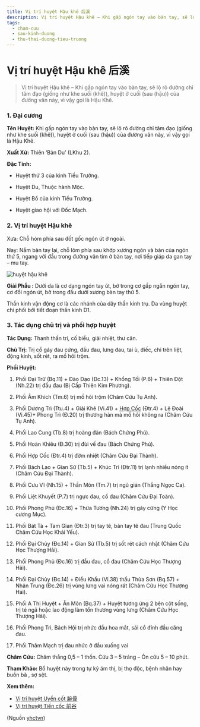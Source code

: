 ```yaml
---
title: Vị trí huyệt Hậu khê 后溪
description: Vị trí huyệt Hậu khê – Khi gấp ngón tay vào bàn tay, sẽ lộ rõ đường chỉ tâm đạo (giống như khe suối (khê)), huyệt ở cuối (sau (hậu)) của đường vân này, vì vậy gọi là Hậu Khê.
tags:
  - cham-cuu
  - sau-kinh-duong
  - thu-thai-duong-tieu-truong
---
```


# Vị trí huyệt Hậu khê 后溪 

> Vị trí huyệt Hậu khê – Khi gấp ngón tay vào bàn tay, sẽ lộ rõ đường chỉ tâm đạo (giống như khe suối (khê)), huyệt ở cuối (sau (hậu)) của đường vân này, vì vậy gọi là Hậu Khê.

### 1. Đại cương

**Tên Huyệt:** Khi gấp ngón tay vào bàn tay, sẽ lộ rõ đường chỉ tâm đạo (giống như khe suối (khê)), huyệt ở cuối (sau (hậu)) của đường vân này, vì vậy gọi là Hậu Khê.

**Xuất Xứ:** Thiên ‘Bản Du’ (LKhu 2).

**Đặc Tính:**

+ Huyệt thứ 3 của kinh Tiểu Trường.

+ Huyệt Du, Thuộc hành Mộc.

+ Huyệt Bổ của kinh Tiểu Trường.

+ Huyệt giao hội với Đốc Mạch.

### 2. Vị trí huyệt Hậu khê

Xưa: Chỗ hóm phía sau đốt gốc ngón út ở ngoài.

Nay: Nắm bàn tay lại, chỗ lõm phía sau khớp xương ngón và bàn của ngón thứ 5, ngang với đầu trong đường vân tim ở bàn tay, nơi tiếp giáp da gan tay – mu tay.

![huyệt hậu khê](/imgs/yhctvn/huyet-hau-khe-300x169.jpg)

**Giải Phẫu :** Dưới da là cơ dạng ngón tay út, bờ trong cơ gấp ngắn ngón tay, cơ đối ngón út, bờ trong đầu dưới xương bàn tay thứ 5.

Thần kinh vận động cơ là các nhánh của dây thần kinh trụ. Da vùng huyệt chi phối bởi tiết đoạn thần kinh D1.

### 3. Tác dụng chủ trị và phối hợp huyệt

**Tác Dụng:** Thanh thần trí, cố biểu, giải nhiệt, thư cân.

**Chủ Trị:** Trị cổ gáy đau cứng, đầu đau, lưng đau, tai ù, điếc, chi trên liệt, động kinh, sốt rét, ra mồ hôi trộm.

**Phối Huyệt:**

1. Phối Đại Trữ (Bq.11) + Đào Đạo (Đc.13) + Khổng Tối (P.6) + Thiên Đột (Nh.22) trị đầu đau (Bị Cấp Thiên Kim Phương).
2. Phối Âm Khích (Tm.6) trị mồ hôi trộm (Châm Cứu Tụ Anh).
3. Phối Dương Trì (Ttu.4) + Giải Khê (Vi.41) + [Hợp Cốc](/yhctvn/huyet-hop-coc-%e5%90%88-%e8%b0%b7) (Đtr.4) + Lệ Đoài (Vi.45)+ Phong Trì (Đ.20) trị thương hàn mà mồ hôi không ra (Châm Cứu Tụ Anh).

4. Phối Lao Cung (Tb.8) trị hoàng đản (Bách Chứng Phú).
5. Phối Hoàn Khiêu (Đ.30) trị đùi vế đau (Bách Chứng Phú).
6. Phối Hợp Cốc (Đtr.4) trị đờm nhiệt (Châm Cứu Đại Thành).
7. Phối Bách Lao + Gian Sử (Tb.5) + Khúc Trì (Đtr.11) trị lạnh nhiều nóng ít (Châm Cứu Đại Thành).
8. Phối Cưu Vĩ (Nh.15) + Thần Môn (Tm.7) trị ngũ giản (Thắng Ngọc Ca).
9. Phối Liệt Khuyết (P.7) trị ngực đau, cổ đau (Châm Cứu Đại Toàn).
10. Phối Phong Phủ (Đc.16) + Thừa Tương (Nh.24) trị gáy cứng (Y Học cương Mục).
11. Phối Bát Tà + Tam Gian (Đtr.3) trị tay tê, bàn tay tê đau (Trung Quốc Châm Cứu Học Khái Yếu).
12. Phối Đại Chùy (Đc.14) + Gian Sử (Tb.5) trị sốt rét cách nhật (Châm Cứu Học Thượng Hải).
13. Phối Phong Phủ (Đc.16) trị đầu đau, cổ đau (Châm Cứu Học Thượng Hải).
14. Phối Đại Chùy (Đc.14) + Điều Khẩu (Vi.38) thấu Thừa Sơn (Bq.57) + Nhân Trung (Đc.26) trị vùng lưng vai nóng rát (Châm Cứu Học Thượng Hải).
15. Phối A Thị Huyệt + Ân Môn (Bq.37) + Huyệt tương ứng 2 bên cột sống, trị té ngã hoặc lao động làm tổn thương vùng lưng (Châm Cứu Học Thượng Hải).
16. Phối Phong Trì, Bách Hội trị nhức đầu hoa mắt, sái cổ đỉnh đầu căng đau.
17. Phối Thâm Mạch trị đau nhức ở đầu xuống vai

**Châm Cứu:** Châm thẳng 0,5 – 1 thốn. Cứu 3 – 5 tráng – Ôn cứu 5 – 10 phút.

**Tham Khảo:** Bổ huyệt này trong tự kỷ ám thị, bị thọ độc, bệnh nhân hay buồn bã , sợ sệt.

**Xem thêm:**

* [Vị trí huyệt Uyển cốt 腕骨](/yhctvn/vi-tri-huyet-uyen-cot-%e8%85%95%e9%aa%a8)
* [Vị trí huyệt Tiền cốc 前谷](/yhctvn/vi-tri-huyet-tien-coc-%e5%89%8d%e8%b0%b7)

(Nguồn <a href="https://yhctvn.com/vi-tri-huyet-hau-khe-后溪/" target="_blank">yhctvn</a>)
